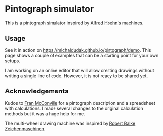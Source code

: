 # Pintograph simulator

This is a pintograph simulator inspired by [Alfred Hoehn's](https://www.youtube.com/user/alfredhoehn) machines.

## Usage

See it in action on <https://michaldudak.github.io/pintograph/demo>. This page shows a couple of examples that can be a starting point for your own setups.

I am working on an online editor that will allow creating drawings without writing a single line of code. However, it is not ready to be shared yet.

## Acknowledgements

Kudos to [Fran McConville](http://www.fxmtech.com/harmonog.html) for a pintograph description and a spreadsheet with calculations. I made several changes to the original calculation methods but it was a huge help for me.

The multi-wheel drawing machine was inspired by [Robert Balke Zeichenmaschinen](https://www.facebook.com/balke.zeichenmaschinen).
